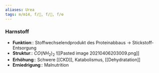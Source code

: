 ```yaml
---
aliases: Urea
tags: m/m14, f/🧪, f/🍺, f/⚙️
---
```

### Harnstoff 
- **Funktion**:: Stoffwechselendprodukt des Proteinabbaus → Stickstoff-Entsorgung
- **Struktur**:: $CO(NH_{2})_{2}$
	![[Pasted image 20210406203009.png]]
- **Erhöhung**:: Schwere  [[CKD]], Katabolismus, [[Dehydratation]]
- **Erniedrigung**:: Malnutrition

